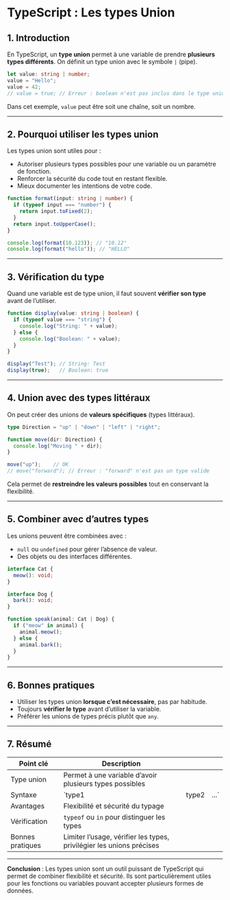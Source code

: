 # TypeScript : Les types Union

## 1. Introduction

En TypeScript, un **type union** permet à une variable de prendre **plusieurs types différents**. On définit un type union avec le symbole `|` (pipe).

```ts
let value: string | number;
value = "Hello";
value = 42;
// value = true; // Erreur : boolean n'est pas inclus dans le type union
```

Dans cet exemple, `value` peut être soit une chaîne, soit un nombre.

---

## 2. Pourquoi utiliser les types union

Les types union sont utiles pour :

* Autoriser plusieurs types possibles pour une variable ou un paramètre de fonction.
* Renforcer la sécurité du code tout en restant flexible.
* Mieux documenter les intentions de votre code.

```ts
function format(input: string | number) {
  if (typeof input === "number") {
    return input.toFixed(2);
  }
  return input.toUpperCase();
}

console.log(format(10.123)); // "10.12"
console.log(format("hello")); // "HELLO"
```

---

## 3. Vérification du type

Quand une variable est de type union, il faut souvent **vérifier son type** avant de l’utiliser.

```ts
function display(value: string | boolean) {
  if (typeof value === "string") {
    console.log("String: " + value);
  } else {
    console.log("Boolean: " + value);
  }
}

display("Test"); // String: Test
display(true);   // Boolean: true
```

---

## 4. Union avec des types littéraux

On peut créer des unions de **valeurs spécifiques** (types littéraux).

```ts
type Direction = "up" | "down" | "left" | "right";

function move(dir: Direction) {
  console.log("Moving " + dir);
}

move("up");    // OK
// move("forward"); // Erreur : "forward" n'est pas un type valide
```

Cela permet de **restreindre les valeurs possibles** tout en conservant la flexibilité.

---

## 5. Combiner avec d’autres types

Les unions peuvent être combinées avec :

* `null` ou `undefined` pour gérer l’absence de valeur.
* Des objets ou des interfaces différentes.

```ts
interface Cat {
  meow(): void;
}

interface Dog {
  bark(): void;
}

function speak(animal: Cat | Dog) {
  if ("meow" in animal) {
    animal.meow();
  } else {
    animal.bark();
  }
}
```

---

## 6. Bonnes pratiques

* Utiliser les types union **lorsque c’est nécessaire**, pas par habitude.
* Toujours **vérifier le type** avant d’utiliser la variable.
* Préférer les unions de types précis plutôt que `any`.

---

## 7. Résumé

| Point clé        | Description                                                          |       |       |
| ---------------- | -------------------------------------------------------------------- | ----- | ----- |
| Type union       | Permet à une variable d’avoir plusieurs types possibles              |       |       |
| Syntaxe          | \`type1                                                              | type2 | ...\` |
| Avantages        | Flexibilité et sécurité du typage                                    |       |       |
| Vérification     | `typeof` ou `in` pour distinguer les types                           |       |       |
| Bonnes pratiques | Limiter l’usage, vérifier les types, privilégier les unions précises |       |       |

---

**Conclusion** : Les types union sont un outil puissant de TypeScript qui permet de combiner flexibilité et sécurité. Ils sont particulièrement utiles pour les fonctions ou variables pouvant accepter plusieurs formes de données.
